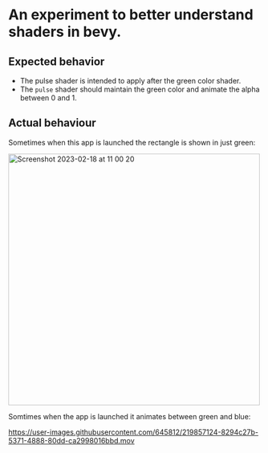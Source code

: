 # An experiment to better understand shaders in bevy.

## Expected behavior

- The pulse shader is intended to apply after the green color shader.
- The `pulse` shader should maintain the green color and animate the alpha between 0 and 1.

## Actual behaviour

Sometimes when this app is launched the rectangle is shown in just green:

<img width="501" alt="Screenshot 2023-02-18 at 11 00 20" src="https://user-images.githubusercontent.com/645812/219856796-9e67e42b-4394-41e5-bd60-74712ec256a8.png">

Somtimes when the app is launched it animates between green and blue:

https://user-images.githubusercontent.com/645812/219857124-8294c27b-5371-4888-80dd-ca2998016bbd.mov
